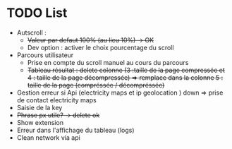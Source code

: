 # TODO List
- Autscroll :
    - ~~Valeur par defaut 100% (au lieu 10%) -> OK~~
    - Dev option : activer le choix pourcentage du scroll
- Parcours utilisateur 
    - Prise en compte du scroll manuel au cours du parcours 
    - ~~Tableau résultat : delete colonne (3 :taille de la page compressée  et 4 : taille de la page décompressée) => remplace dans la colonne 5 : taille de la page (compréssée / décompréssée)~~
- Gestion erreur si Api (electricity maps et ip geolocation ) down => prise de contact electricity maps 
- Saisie de la key
- ~~Phrase px utile? -> delete ok~~
- Show extension
- Erreur dans l'affichage du tableau (logs)
- Clean network via api 